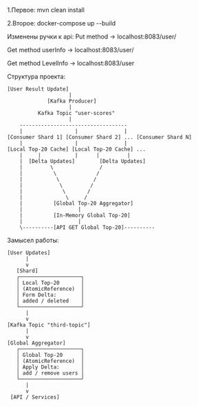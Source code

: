 1.Первое: mvn clean install

2.Второе: docker-compose up --build

Изменены ручки к api:
  Put method -> localhost:8083/user/
  
  Get method userInfo -> localhost:8083/user/
  
  Get method LevelInfo -> localhost:8083/user

Структура проекта:
```
[User Result Update]
                    |
             [Kafka Producer]
                    |
          Kafka Topic "user-scores"
                    |
    -----------------------------------
    |                 |               |
[Consumer Shard 1] [Consumer Shard 2] ... [Consumer Shard N]
    |                 |               |
[Local Top-20 Cache] [Local Top-20 Cache] ...
    |     |           |      |         |
    |  [Delta Updates]        [Delta Updates]
    |         \               /
    |          \             /
    |           \           /
    |            \         /
    |             \       /
    |              \     /
    |          [Global Top-20 Aggregator]
    |                  |
    |          [In-Memory Global Top-20]
    |                  |
    \----------[API GET Global Top-20]----------
```
Замысел работы:
```
[User Updates] 
      |
      v
   [Shard]
   ┌────────────────────┐
   │ Local Top-20       │
   │ (AtomicReference)  │
   │ Form Delta:        │
   │ added / deleted    │
   └────────────────────┘
      |
      v
[Kafka Topic "third-topic"]
      |
      v
[Global Aggregator]
   ┌────────────────────┐
   │ Global Top-20      │
   │ (AtomicReference)  │
   │ Apply Delta:       │
   │ add / remove users │
   └────────────────────┘
      |
      v
 [API / Services]
```
